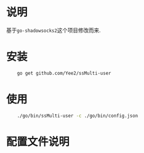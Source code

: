# 说明

基于`go-shadowsocks2`这个项目修改而来.

# 安装
````sh
    go get github.com/Yee2/ssMulti-user
````

# 使用

````sh
    ./go/bin/ssMulti-user -c ./go/bin/config.json 
````

# 配置文件说明
